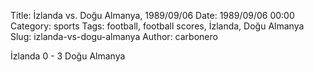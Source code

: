 Title: İzlanda vs. Doğu Almanya, 1989/09/06
Date: 1989/09/06 00:00
Category: sports
Tags: football, football scores, İzlanda, Doğu Almanya
Slug: izlanda-vs-dogu-almanya
Author: carbonero


İzlanda 0 - 3 Doğu Almanya
